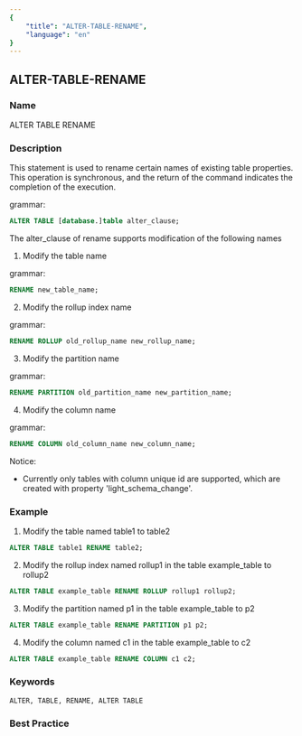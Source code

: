 ```yaml
---
{
    "title": "ALTER-TABLE-RENAME",
    "language": "en"
}
---
```


<!--
Licensed to the Apache Software Foundation (ASF) under one
or more contributor license agreements.  See the NOTICE file
distributed with this work for additional information
regarding copyright ownership.  The ASF licenses this file
to you under the Apache License, Version 2.0 (the
"License"); you may not use this file except in compliance
with the License.  You may obtain a copy of the License at

  http://www.apache.org/licenses/LICENSE-2.0

Unless required by applicable law or agreed to in writing,
software distributed under the License is distributed on an
"AS IS" BASIS, WITHOUT WARRANTIES OR CONDITIONS OF ANY
KIND, either express or implied.  See the License for the
specific language governing permissions and limitations
under the License.
-->

## ALTER-TABLE-RENAME

### Name

ALTER TABLE RENAME

### Description

This statement is used to rename certain names of existing table properties. This operation is synchronous, and the return of the command indicates the completion of the execution.

grammar:

```sql
ALTER TABLE [database.]table alter_clause;
```

The alter_clause of rename supports modification of the following names

1. Modify the table name

grammar:

```sql
RENAME new_table_name;
```

2. Modify the rollup index name

 grammar:

```sql
RENAME ROLLUP old_rollup_name new_rollup_name;
```

3. Modify the partition name

grammar:

```sql
RENAME PARTITION old_partition_name new_partition_name;
```

4. Modify the column name

<version since="1.2"></version>

grammar:

```sql
RENAME COLUMN old_column_name new_column_name;
```

Notice:
- Currently only tables with column unique id are supported, which are created with property 'light_schema_change'.


### Example

1. Modify the table named table1 to table2

```sql
ALTER TABLE table1 RENAME table2;
```

2. Modify the rollup index named rollup1 in the table example_table to rollup2

```sql
ALTER TABLE example_table RENAME ROLLUP rollup1 rollup2;
```

3. Modify the partition named p1 in the table example_table to p2

```sql
ALTER TABLE example_table RENAME PARTITION p1 p2;
```

4. Modify the column named c1 in the table example_table to c2

```sql
ALTER TABLE example_table RENAME COLUMN c1 c2;
```

### Keywords

```text
ALTER, TABLE, RENAME, ALTER TABLE
```

### Best Practice

